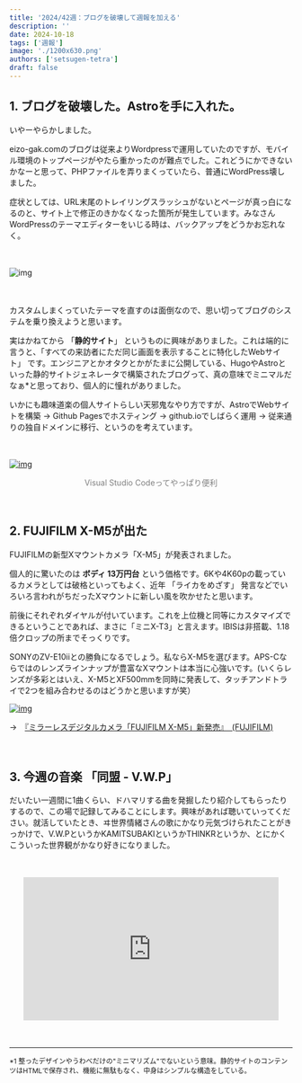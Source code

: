```yaml
---
title: '2024/42週：ブログを破壊して週報を加える'
description: ''
date: 2024-10-18
tags: ['週報']
image: './1200x630.png'
authors: ['setsugen-tetra']
draft: false
---
```

## 1. ブログを破壊した。Astroを手に入れた。

いやーやらかしました。

eizo-gak.comのブログは従来よりWordpressで運用していたのですが、モバイル環境のトップページがやたら重かったのが難点でした。これどうにかできないかなーと思って、PHPファイルを弄りまくっていたら、普通にWordPress壊しました。

症状としては、URL末尾のトレイリングスラッシュがないとページが真っ白になるのと、サイト上で修正のきかなくなった箇所が発生しています。みなさんWordPressのテーマエディターをいじる時は、バックアップをどうかお忘れなく。

　

![img](/images/blog/2024-10-18/キャプチャ2.PNG)

　

カスタムしまくっていたテーマを直すのは面倒なので、思い切ってブログのシステムを乗り換えようと思います。

実はかねてから 「**静的サイト**」 というものに興味がありました。これは端的に言うと、「すべての来訪者にただ同じ画面を表示することに特化したWebサイト」 です。エンジニアとかオタクとかがたまに公開している、HugoやAstroといった静的サイトジェネレータで構築されたブログって、真の意味でミニマルだなぁ*と思っており、個人的に憧れがありました。



いかにも趣味道楽の個人サイトらしい天邪鬼なやり方ですが、AstroでWebサイトを構築 → Github Pagesでホスティング → github.ioでしばらく運用 → 従来通りの独自ドメインに移行、というのを考えています。

　

[![img](/images/blog/2024-10-18/キャプチャ1.PNG)](/images/blog/2024-10-18/キャプチャ1.PNG)

<p style="font-size: 14px; text-align: center; color: gray;">Visual Studio Codeってやっぱり便利</p>
<br/>

## 2. FUJIFILM X-M5が出た

FUJIFILMの新型Xマウントカメラ「X-M5」が発表されました。

個人的に驚いたのは **ボディ 13万円台** という価格です。6Kや4K60pの載っているカメラとしては破格といってもよく、近年 「ライカをめざす」 発言などでいろいろ言われがちだったXマウントに新しい風を吹かせたと思います。

前後にそれぞれダイヤルが付いています。これを上位機と同等にカスタマイズできるということであれば、まさに「ミニX-T3」と言えます。IBISは非搭載、1.18倍クロップの所までそっくりです。

SONYのZV-E10iiとの勝負になるでしょう。私ならX-M5を選びます。APS-Cならではのレンズラインナップが豊富なXマウントは本当に心強いです。(いくらレンズが多彩とはいえ、X-M5とXF500mmを同時に発表して、タッチアンドトライで2つを組み合わせるのはどうかと思いますが笑）

[![img](/images/blog/2024-10-18/thum_01_2.jpg)](/images/blog/2024-10-18/thum_01_2.jpg)

 →　[『ミラーレスデジタルカメラ「FUJIFILM X-M5」新発売』　(FUJIFILM) ](https://www.fujifilm.com/jp/ja/news/list/11804)

　

## 3. 今週の音楽 「同盟 - V.W.P」

だいたい一週間に1曲くらい、ドハマリする曲を発掘したり紹介してもらったりするので、この場で記録してみることにします。興味があれば聴いていってください。就活していたとき、ヰ世界情緒さんの歌にかなり元気づけられたことがきっかけで、V.W.PというかKAMITSUBAKIというかTHINKRというか、とにかくこういった世界観がかなり好きになりました。

　

<div style="display: flex; justify-content: center;">
        <iframe
          width="90%"
          height="auto"
          style="max-width: 1200px; aspect-ratio: 16/9; border: none;"
          src="https://www.youtube.com/embed/lAM3diipp7Y"
          allow="accelerometer; autoplay; clipboard-write; encrypted-media; gyroscope; picture-in-picture"
          allowfullscreen
        ></iframe>
      </div>

　

---

<p style="font-size: 12px;">*1  整ったデザインやうわべだけの"ミニマリズム"でないという意味。静的サイトのコンテンツはHTMLで保存され、機能に無駄もなく、中身はシンプルな構造をしている。</p>
